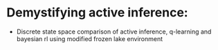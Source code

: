 # Demystifying active inference:

- Discrete state space comparison of active inference, q-learning and bayesian rl using modified frozen lake environment
